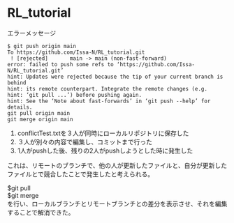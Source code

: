 # RL_tutorial
エラーメッセージ
```
$ git push origin main
To https://github.com/Issa-N/RL_tutorial.git
 ! [rejected]       main -> main (non-fast-forward)
error: failed to push some refs to ‘https://github.com/Issa-N/RL_tutorial.git’
hint: Updates were rejected because the tip of your current branch is behind
hint: its remote counterpart. Integrate the remote changes (e.g.
hint: ‘git pull ...’) before pushing again.
hint: See the ‘Note about fast-forwards’ in ‘git push --help’ for details.
git pull origin main
git merge origin main
```

1. conflictTest.txtを３人が同時にローカルリポジトリに保存した
2. ３人が別々の内容で編集し、コミットまで行った
3. 1人がpushした後、残りの2人がpushしようとした時に発生した

これは、リモートのブランチで、他の人が更新したファイルと、自分が更新したファイルとで競合したことで発生したと考えられる。

$git pull  
$git merge  
を行い、ローカルブランチとリモートブランチとの差分を表示させ、それを編集することで解消できた。
